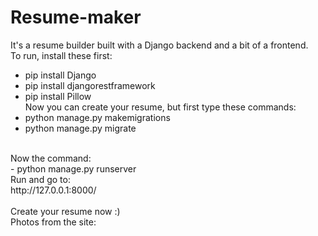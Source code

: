 # Resume-maker
It's a resume builder built with a Django backend and a bit of a frontend. <br>
To run, install these first:<br>
- pip install Django<br>
- pip install djangorestframework<br>
- pip install Pillow<br>
Now you can create your resume, but first type these commands:<br>
- python manage.py makemigrations<br>
- python manage.py migrate<br>
<br>
Now the command:<br>
- python manage.py runserver<br>
Run and go to:<br>
http://127.0.0.1:8000/<br>
<br>
Create your resume now :)<br>
Photos from the site:<br>

